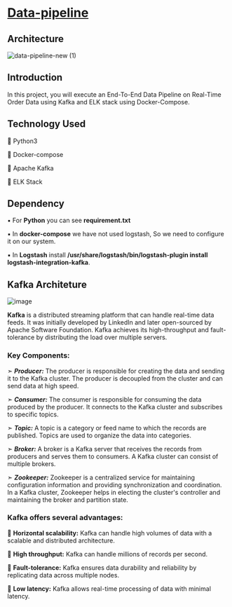 # <u>Data-pipeline</u>

## Architecture
![data-pipeline-new (1)](https://github.com/ron-ait/Data-pipeline/assets/100356208/cb7fd9e3-a1ad-4fbe-ad67-318cb4c55963)

## Introduction 
In this project, you will execute an End-To-End Data Pipeline on Real-Time Order Data using Kafka and ELK stack using Docker-Compose.

## Technology Used
🔹 Python3

🔹 Docker-compose 

🔹 Apache Kafka

🔹 ELK Stack 

## Dependency

▪️ For **Python** you can see __requirement.txt__

▪️ In **docker-compose** we have not used logstash, So we need to configure it on our system. 

▪️ In **Logstash** install __/usr/share/logstash/bin/logstash-plugin install logstash-integration-kafka__.



## Kafka Architeture
![image](https://github.com/ron-ait/Data-pipeline/assets/100356208/4561d8d7-6c4c-4a15-8b57-c8216963376c)

__Kafka__ is a distributed streaming platform that can handle real-time data feeds. It was initially developed by LinkedIn and later open-sourced by Apache Software Foundation. Kafka achieves its high-throughput and fault-tolerance by distributing the load over multiple servers.

### Key Components:

➣ ***Producer:*** The producer is responsible for creating the data and sending it to the Kafka cluster. The producer is decoupled from the cluster and can send data at high speed.

➣ ***Consumer:*** The consumer is responsible for consuming the data produced by the producer. It connects to the Kafka cluster and subscribes to specific topics.

➣ ***Topic:*** A topic is a category or feed name to which the records are published. Topics are used to organize the data into categories.

➣ ***Broker:*** A broker is a Kafka server that receives the records from producers and serves them to consumers. A Kafka cluster can consist of multiple brokers.

➣ ***Zookeeper:*** Zookeeper is a centralized service for maintaining configuration information and providing synchronization and coordination. In a Kafka cluster, Zookeeper helps in electing the cluster's controller and maintaining the broker and partition state.

### Kafka offers several advantages:

🔶 **Horizontal scalability:** Kafka can handle high volumes of data with a scalable and distributed architecture.

🔶 **High throughput:** Kafka can handle millions of records per second.

🔶 **Fault-tolerance:** Kafka ensures data durability and reliability by replicating data across multiple nodes.

🔶 **Low latency:** Kafka allows real-time processing of data with minimal latency.
